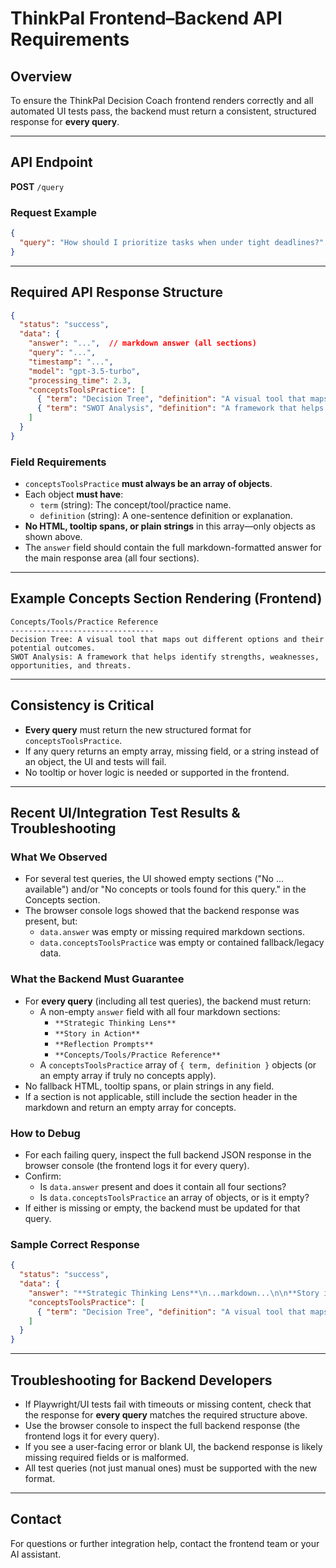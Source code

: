 # ThinkPal Frontend–Backend API Requirements

## Overview
To ensure the ThinkPal Decision Coach frontend renders correctly and all automated UI tests pass, the backend must return a consistent, structured response for **every query**.

---

## API Endpoint
**POST** `/query`

### Request Example
```json
{
  "query": "How should I prioritize tasks when under tight deadlines?"
}
```

---

## Required API Response Structure

```json
{
  "status": "success",
  "data": {
    "answer": "...",  // markdown answer (all sections)
    "query": "...",
    "timestamp": "...",
    "model": "gpt-3.5-turbo",
    "processing_time": 2.3,
    "conceptsToolsPractice": [
      { "term": "Decision Tree", "definition": "A visual tool that maps out different options and their potential outcomes." },
      { "term": "SWOT Analysis", "definition": "A framework that helps identify strengths, weaknesses, opportunities, and threats." }
    ]
  }
}
```

### Field Requirements
- `conceptsToolsPractice` **must always be an array of objects**.
- Each object **must have**:
  - `term` (string): The concept/tool/practice name.
  - `definition` (string): A one-sentence definition or explanation.
- **No HTML, tooltip spans, or plain strings** in this array—only objects as shown above.
- The `answer` field should contain the full markdown-formatted answer for the main response area (all four sections).

---

## Example Concepts Section Rendering (Frontend)
```
Concepts/Tools/Practice Reference
--------------------------------
Decision Tree: A visual tool that maps out different options and their potential outcomes.
SWOT Analysis: A framework that helps identify strengths, weaknesses, opportunities, and threats.
```

---

## Consistency is Critical
- **Every query** must return the new structured format for `conceptsToolsPractice`.
- If any query returns an empty array, missing field, or a string instead of an object, the UI and tests will fail.
- No tooltip or hover logic is needed or supported in the frontend.

---

## Recent UI/Integration Test Results & Troubleshooting

### What We Observed
- For several test queries, the UI showed empty sections ("No ... available") and/or "No concepts or tools found for this query." in the Concepts section.
- The browser console logs showed that the backend response was present, but:
  - `data.answer` was empty or missing required markdown sections.
  - `data.conceptsToolsPractice` was empty or contained fallback/legacy data.

### What the Backend Must Guarantee
- For **every query** (including all test queries), the backend must return:
  - A non-empty `answer` field with all four markdown sections:
    - `**Strategic Thinking Lens**`
    - `**Story in Action**`
    - `**Reflection Prompts**`
    - `**Concepts/Tools/Practice Reference**`
  - A `conceptsToolsPractice` array of `{ term, definition }` objects (or an empty array if truly no concepts apply).
- No fallback HTML, tooltip spans, or plain strings in any field.
- If a section is not applicable, still include the section header in the markdown and return an empty array for concepts.

### How to Debug
- For each failing query, inspect the full backend JSON response in the browser console (the frontend logs it for every query).
- Confirm:
  - Is `data.answer` present and does it contain all four sections?
  - Is `data.conceptsToolsPractice` an array of objects, or is it empty?
- If either is missing or empty, the backend must be updated for that query.

### Sample Correct Response
```json
{
  "status": "success",
  "data": {
    "answer": "**Strategic Thinking Lens**\n...markdown...\n\n**Story in Action**\n...markdown...\n\n**Reflection Prompts**\n- ...\n\n**Concepts/Tools/Practice Reference**\n",
    "conceptsToolsPractice": [
      { "term": "Decision Tree", "definition": "A visual tool that maps out different options and their potential outcomes." }
    ]
  }
}
```

---

## Troubleshooting for Backend Developers
- If Playwright/UI tests fail with timeouts or missing content, check that the response for **every query** matches the required structure above.
- Use the browser console to inspect the full backend response (the frontend logs it for every query).
- If you see a user-facing error or blank UI, the backend response is likely missing required fields or is malformed.
- All test queries (not just manual ones) must be supported with the new format.

---

## Contact
For questions or further integration help, contact the frontend team or your AI assistant. 
